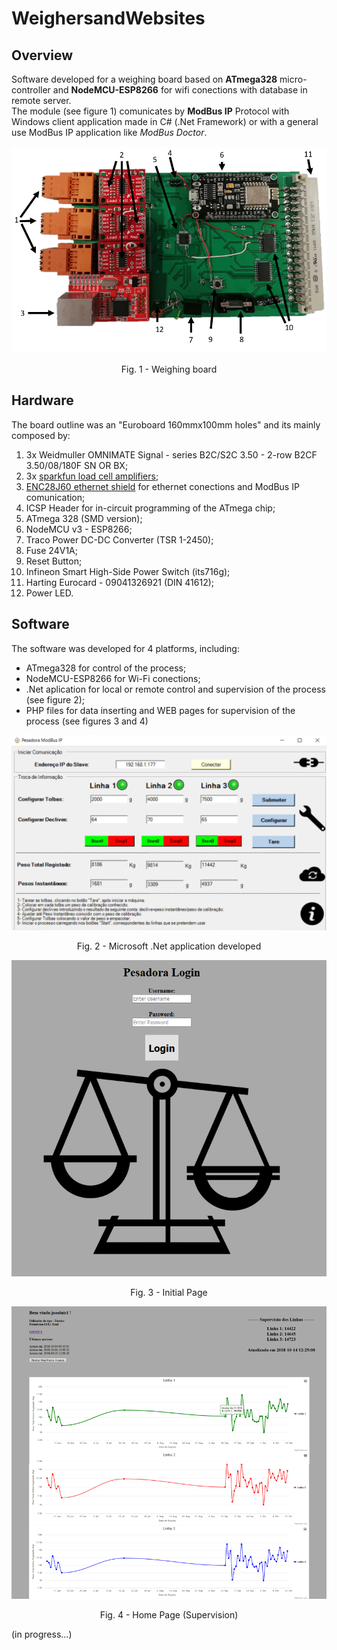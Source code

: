 # WeighersandWebsites
## Overview
Software developed for a weighing board based on **ATmega328** micro-controller and **NodeMCU-ESP8266** for wifi conections with database in remote server.<br/> 
The module (see figure 1) comunicates by **ModBus IP** Protocol with Windows client application made in C# (.Net Framework) or with a general use ModBus IP application like _ModBus Doctor_.


<p align="center"> 
<img src="imagens/placa_legend.PNG" width="600px">
 <figcaption> <p align="center">Fig. 1 - Weighing board </p></figcaption>
 </p>


## Hardware
The board outline was an "Euroboard 160mmx100mm holes" and its mainly composed by: 
1. 3x Weidmuller OMNIMATE Signal - series B2C/S2C 3.50 - 2-row B2CF 3.50/08/180F SN OR BX;
2. 3x [sparkfun load cell amplifiers](https://www.sparkfun.com/products/13879);
3. [ENC28J60  ethernet shield](https://www.banggood.com/Mini-W5100-Ethernet-Network-Module-Board-For-Arduino-p-982664.html?rmmds=buy&cur_warehouse=CN) for ethernet conections and ModBus IP comunication;
4. ICSP Header for in-circuit programming of the ATmega chip;
5. ATmega 328 (SMD version);
6. NodeMCU v3 - ESP8266;
7. Traco Power DC-DC Converter (TSR 1-2450);
8. Fuse 24V1A;
9. Reset Button;
10. Infineon Smart High-Side Power Switch (its716g);
11. Harting  Eurocard - 09041326921 (DIN 41612);
12. Power LED.

## Software
The software was developed for 4 platforms, including:
+ ATmega328 for control of the process;
+ NodeMCU-ESP8266 for Wi-Fi conections; 
+ .Net aplication for local or remote control and supervision of the process (see figure 2);
+ PHP files for data inserting and WEB pages for supervision of the process (see figures 3 and 4)

<p align="center"> 
<img src="imagens/pesadora_conectadov3.PNG" width="600px">
 <figcaption> <p align="center">Fig. 2 - Microsoft .Net application developed </p></figcaption>
 </p>

<p align="center"> 
<img src="imagens/index_page.PNG" width="600px">
 <figcaption> <p align="center">Fig. 3 - Initial Page </p></figcaption>
 </p>

 <p align="center"> 
<img src="imagens/hometotal2v2.PNG" width="600px">
 <figcaption> <p align="center">Fig. 4 - Home Page (Supervision) </p></figcaption>
 </p>

(in progress...)
